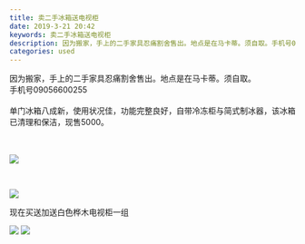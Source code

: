 ```yaml
---
title: 卖二手冰箱送电视柜
date: 2019-3-21 20:42
keywords: 卖二手冰箱送电视柜
description: 因为搬家，手上的二手家具忍痛割舍售出。地点是在马卡蒂。须自取。手机号09056600255单门冰箱八成新，使用状况佳，功能完整良好，自带冷冻柜与简式制冰器，该冰箱已清理和保洁，现售5000。  现在买送加送白色桦木电视柜一组
categories: used
---
```

<td class="t_f" id="postmessage_3277427">

因为搬家，手上的二手家具忍痛割舍售出。地点是在马卡蒂。须自取。<br/>
手机号09056600255<br/>
<br/>
单门冰箱八成新，使用状况佳，功能完整良好，自带冷冻柜与简式制冰器，该冰箱已清理和保洁，现售5000。<br/>
<br/>
<br/>

<img aid="1119502" data-cf-modified-d0b23a45b185fbce5b1322bb-="" file="data/attachment/forum/201903/21/203608wqcgnwcyygw4cg7u.jpg.thumb.jpg" id="aimg_1119502" inpost="1" onclick="" onmouseover="" src="http://www.flw.ph/data/attachment/forum/201903/21/203608wqcgnwcyygw4cg7u.jpg" style="cursor:pointer" zoomfile="data/attachment/forum/201903/21/203608wqcgnwcyygw4cg7u.jpg"/>


  

<img aid="1119503" data-cf-modified-d0b23a45b185fbce5b1322bb-="" file="data/attachment/forum/201903/21/203609rsqkjh4qrhzhrqhw.jpg.thumb.jpg" id="aimg_1119503" inpost="1" onclick="" onmouseover="" src="http://www.flw.ph/data/attachment/forum/201903/21/203609rsqkjh4qrhzhrqhw.jpg" style="cursor:pointer" zoomfile="data/attachment/forum/201903/21/203609rsqkjh4qrhzhrqhw.jpg"/>


现在买送加送白色桦木电视柜一组<br/>

<img aid="1119504" data-cf-modified-d0b23a45b185fbce5b1322bb-="" file="data/attachment/forum/201903/21/203610w0ya07xzuz8yl0q0.jpg.thumb.jpg" id="aimg_1119504" inpost="1" onclick="" onmouseover="" src="http://www.flw.ph/data/attachment/forum/201903/21/203610w0ya07xzuz8yl0q0.jpg" style="cursor:pointer" zoomfile="data/attachment/forum/201903/21/203610w0ya07xzuz8yl0q0.jpg"/>



<img aid="1119505" data-cf-modified-d0b23a45b185fbce5b1322bb-="" file="data/attachment/forum/201903/21/203611p33qk32iscki2h5c.jpg.thumb.jpg" id="aimg_1119505" inpost="1" onclick="" onmouseover="" src="http://www.flw.ph/data/attachment/forum/201903/21/203611p33qk32iscki2h5c.jpg" style="cursor:pointer" zoomfile="data/attachment/forum/201903/21/203611p33qk32iscki2h5c.jpg"/>


<br/>
<br/>
</td>
